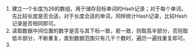 1. 建立一个长度为26的数组，用于储存目标单词的Hash记录；对于每个单词，先比较长度是否合适，对于长度合适的单词，同样统计Hash记录，比较Hash记录是否相同即可。
2. 读取数据中间位置的数字是否与其下标一致，若一致，则取高半部分，否则取低半部分，不断重复，直到数据范围只有几千个数时，遍历一遍找重复即可。
3. 